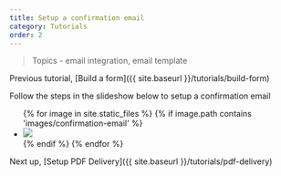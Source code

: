 ```yaml
---
title: Setup a confirmation email
category: Tutorials
order: 2
---
```


> Topics - email integration, email template

Previous tutorial, [Build a form]({{ site.baseurl }}/tutorials/build-form)

Follow the steps in the slideshow below to setup a confirmation email

<div class="flexslider">
	<ul class="slides">	  				
		{% for image in site.static_files %}	
			{% if image.path contains 'images/confirmation-email' %}
			<li>
				<img src="{{ site.baseurl }}{{ image.path }}?v=2" />	
			</li>
			{% endif %}
		{% endfor %}		
	</ul>
</div>

Next up, [Setup PDF Delivery]({{ site.baseurl }}/tutorials/pdf-delivery)



